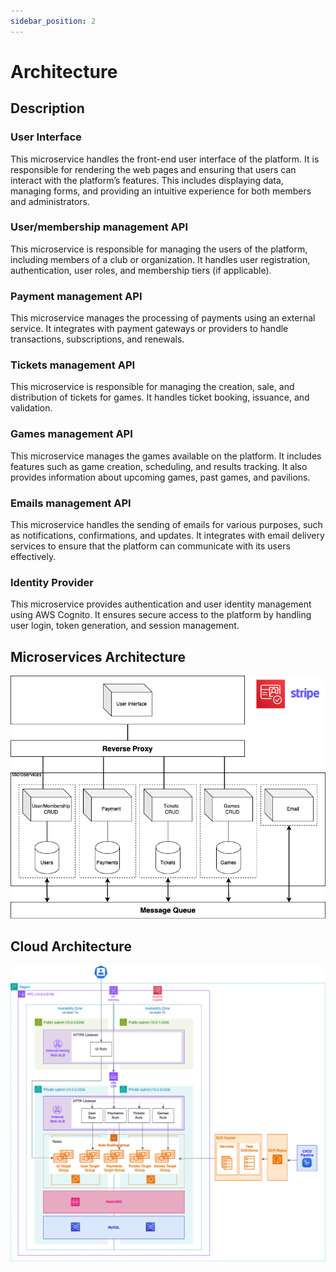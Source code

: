 ```yaml
---
sidebar_position: 2
---
```


# Architecture

## Description

### User Interface

This microservice handles the front-end user interface of the platform. It is responsible for rendering the web pages and ensuring that users can interact with the platform’s features. This includes displaying data, managing forms, and providing an intuitive experience for both members and administrators.

### User/membership management API

This microservice is responsible for managing the users of the platform, including members of a club or organization. It handles user registration, authentication, user roles, and membership tiers (if applicable).

### Payment management API

This microservice manages the processing of payments using an external service. It integrates with payment gateways or providers to handle transactions, subscriptions, and renewals.

### Tickets management API

This microservice is responsible for managing the creation, sale, and distribution of tickets for games. It handles ticket booking, issuance, and validation.

### Games management API

This microservice manages the games available on the platform. It includes features such as game creation, scheduling, and results tracking. It also provides information about upcoming games, past games, and pavilions.

### Emails management API

This microservice handles the sending of emails for various purposes, such as notifications, confirmations, and updates. It integrates with email delivery services to ensure that the platform can communicate with its users effectively.

### Identity Provider

This microservice provides authentication and user identity management using AWS Cognito. It ensures secure access to the platform by handling user login, token generation, and session management.

## Microservices Architecture

![Architecture Image](../static/img/Arquitetura.png)

## Cloud Architecture

![Cloud Architecture Image](../static/img/ArquiteturaCloud.png)
